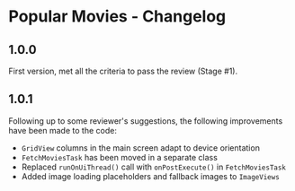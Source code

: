 # Popular Movies - Changelog

## 1.0.0

First version, met all the criteria to pass the review (Stage #1).

## 1.0.1

Following up to some reviewer's suggestions, the following improvements have been made to the code:

 * `GridView` columns in the main screen adapt to device orientation
 * `FetchMoviesTask` has been moved in a separate class
 * Replaced `runOnUiThread()` call with `onPostExecute()` in `FetchMoviesTask`
 * Added image loading placeholders and fallback images to `ImageViews`
